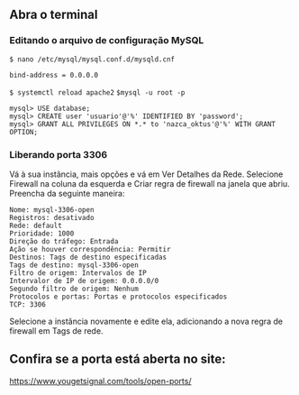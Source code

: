 ## Abra o terminal

### Editando o arquivo de configuração MySQL
`$ nano /etc/mysql/mysql.conf.d/mysqld.cnf`

````
bind-address = 0.0.0.0
````

`$ systemctl reload apache2`
`$mysql -u root -p`

```
mysql> USE database;
mysql> CREATE user 'usuario'@'%' IDENTIFIED BY 'password';
mysql> GRANT ALL PRIVILEGES ON *.* to 'nazca_oktus'@'%' WITH GRANT OPTION;
```

### Liberando porta 3306
Vá à sua instância, mais opções e vá em Ver Detalhes da Rede.
Selecione Firewall na coluna da esquerda e Criar regra de firewall na janela que abriu.
Preencha da seguinte maneira:

````
Nome: mysql-3306-open
Registros: desativado
Rede: default
Prioridade: 1000
Direção do tráfego: Entrada
Ação se houver correspondência: Permitir
Destinos: Tags de destino especificadas
Tags de destino: mysql-3306-open
Filtro de origem: Intervalos de IP
Intervalor de IP de origem: 0.0.0.0/0
Segundo filtro de origem: Nenhum
Protocolos e portas: Portas e protocolos especificados
TCP: 3306
````

Selecione a instância novamente e edite ela, adicionando a nova regra de firewall em Tags de rede.

## Confira se a porta está aberta no site: 
https://www.yougetsignal.com/tools/open-ports/
